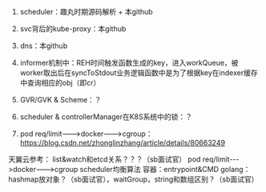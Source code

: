 1. scheduler：趣丸时期源码解析 + 本github
2. svc背后的kube-proxy：本github
3. dns：本github
4. informer机制中：REH时间触发函数生成的key，进入workQueue，被worker取出后在syncToStdout业务逻辑函数中是为了根据key在indexer缓存中查询相应的obj（即cr）

5. GVR/GVK & Scheme：？
6. scheduler & controllerManager在K8S系统中的锁：？
7. pod req/limit--->docker--->cgroup：https://blog.csdn.net/zhonglinzhang/article/details/80663249

天翼云参考：
list&watch和etcd关系？？？（sb面试官）
pod req/limit--->docker--->cgroup
scheduler均衡算法
容器：entrypoint&CMD
golang：hashmap放对象？（sb面试官），waitGroup，string和数组区别？（sb面试官）